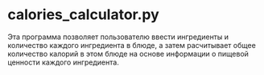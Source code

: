 # calories_calculator.py

 Эта программа позволяет пользователю ввести ингредиенты и количество каждого ингредиента в блюде, а затем расчитывает общее количество калорий в этом блюде на основе информации о пищевой ценности каждого ингредиента.

